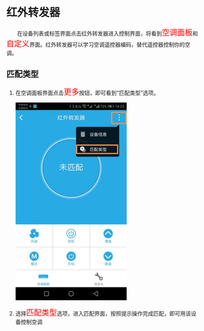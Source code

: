 # 红外转发器

&emsp;&emsp;在设备列表或标签界面点击红外转发器进入控制界面，将看到<font style='color:#ff0000;font-size:20px'>空调面板</font>和<font style='color:#ff0000;font-size:20px'>自定义</font>界面。红外转发器可以学习空调遥控器编码，替代遥控器控制你的空调。

## 匹配类型 ##

1. 在空调面板界面点击<font style='color:#ff0000;font-size:20px'>更多</font>按钮，即可看到“匹配类型”选项。

	<img src="../images/MacBee/红外转发器/匹配类型.png" width = "290" height = "516">
	
2. 选择<font style='color:#ff0000;font-size:20px'>匹配类型</font>选项，进入匹配界面，按照提示操作完成匹配，即可用该设备控制空调